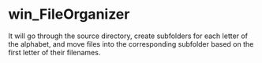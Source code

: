 # win_FileOrganizer
It will go through the source directory, create subfolders for each letter of the alphabet, and move files into the corresponding subfolder based on the first letter of their filenames.

